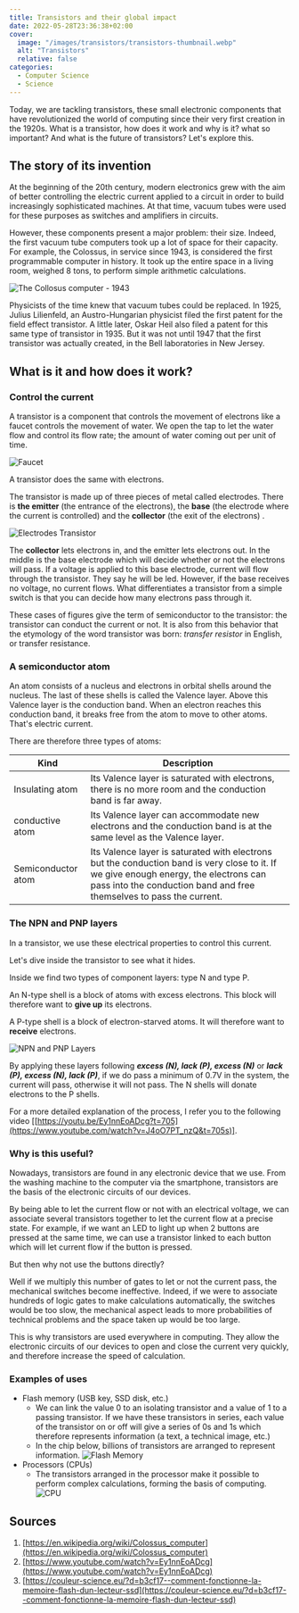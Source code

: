 ```yaml
---
title: Transistors and their global impact
date: 2022-05-28T23:36:38+02:00
cover:
  image: "/images/transistors/transistors-thumbnail.webp"
  alt: "Transistors"
  relative: false
categories:
  - Computer Science
  - Science
---
```


Today, we are tackling transistors, these small electronic components that have revolutionized the world of computing since their very first creation in the 1920s. What is a transistor, how does it work and why is it? what so important? And what is the future of transistors? Let's explore this.

## The story of its invention

At the beginning of the 20th century, modern electronics grew with the aim of better controlling the electric current applied to a circuit in order to build increasingly sophisticated machines. At that time, vacuum tubes were used for these purposes as switches and amplifiers in circuits.

However, these components present a major problem: their size. Indeed, the first vacuum tube computers took up a lot of space for their capacity. For example, the Colossus, in service since 1943, is considered the first programmable computer in history. It took up the entire space in a living room, weighed 8 tons, to perform simple arithmetic calculations.

![The Collosus computer - 1943](/images/transistors/transistors-1.png#center, "The Collosus computer - 1943")

Physicists of the time knew that vacuum tubes could be replaced. In 1925, Julius Lilienfeld, an Austro-Hungarian physicist filed the first patent for the field effect transistor. A little later, Oskar Heil also filed a patent for this same type of transistor in 1935. But it was not until 1947 that the first transistor was actually created, in the Bell laboratories in New Jersey.

## What is it and how does it work?

### Control the current

A transistor is a component that controls the movement of electrons like a faucet controls the movement of water. We open the tap to let the water flow and control its flow rate; the amount of water coming out per unit of time.

![Faucet](/images/transistors/transistors-2.gif#center)

A transistor does the same with electrons.

The transistor is made up of three pieces of metal called electrodes. There is **the emitter** (the entrance of the electrons), the **base** (the electrode where the current is controlled) and the **collector** (the exit of the electrons) .

![Electrodes Transistor](/images/transistors/transistors-3.png#center "Electrodes Transistor")

The **collector** lets electrons in, and the emitter lets electrons out. In the middle is the base electrode which will decide whether or not the electrons will pass. If a voltage is applied to this base electrode, current will flow through the transistor. They say he will be led. However, if the base receives no voltage, no current flows. What differentiates a transistor from a simple switch is that you can decide how many electrons pass through it.

These cases of figures give the term of semiconductor to the transistor: the transistor can conduct the current or not. It is also from this behavior that the etymology of the word transistor was born: _transfer resistor_ in English, or transfer resistance.

### A semiconductor atom

An atom consists of a nucleus and electrons in orbital shells around the nucleus. The last of these shells is called the Valence layer. Above this Valence layer is the conduction band. When an electron reaches this conduction band, it breaks free from the atom to move to other atoms. That's electric current.

There are therefore three types of atoms:

| Kind               | Description                                                                                                                                                                                                   |
| ------------------ | ------------------------------------------------------------------------------------------------------------------------------------------------------------------------------------------------------------- |
| Insulating atom    | Its Valence layer is saturated with electrons, there is no more room and the conduction band is far away.                                                                                                     |
| conductive atom    | Its Valence layer can accommodate new electrons and the conduction band is at the same level as the Valence layer.                                                                                            |
| Semiconductor atom | Its Valence layer is saturated with electrons but the conduction band is very close to it. If we give enough energy, the electrons can pass into the conduction band and free themselves to pass the current. |

### The NPN and PNP layers

In a transistor, we use these electrical properties to control this current.

Let's dive inside the transistor to see what it hides.

Inside we find two types of component layers: type N and type P.

An N-type shell is a block of atoms with excess electrons. This block will therefore want to **give up** its electrons.

A P-type shell is a block of electron-starved atoms. It will therefore want to **receive** electrons.

![NPN and PNP Layers](/images/transistors/transistors-4.png#center "NPN and PNP Layers")

By applying these layers following **_excess (N), lack (P), excess (N)_** or **_lack (P), excess (N), lack (P)_**, if we do pass a minimum of 0.7V in the system, the current will pass, otherwise it will not pass. The N shells will donate electrons to the P shells.

For a more detailed explanation of the process, I refer you to the following video [[https://youtu.be/Ey1nnEoADcg?t=705](https://www.youtube.com/watch?v=J4oO7PT_nzQ&t=705s)].

### Why is this useful?

Nowadays, transistors are found in any electronic device that we use. From the washing machine to the computer via the smartphone, transistors are the basis of the electronic circuits of our devices.

By being able to let the current flow or not with an electrical voltage, we can associate several transistors together to let the current flow at a precise state. For example, if we want an LED to light up when 2 buttons are pressed at the same time, we can use a transistor linked to each button which will let current flow if the button is pressed.

But then why not use the buttons directly?

Well if we multiply this number of gates to let or not the current pass, the mechanical switches become ineffective. Indeed, if we were to associate hundreds of logic gates to make calculations automatically, the switches would be too slow, the mechanical aspect leads to more probabilities of technical problems and the space taken up would be too large.

This is why transistors are used everywhere in computing. They allow the electronic circuits of our devices to open and close the current very quickly, and therefore increase the speed of calculation.

### Examples of uses

- Flash memory (USB key, SSD disk, etc.)
  - We can link the value 0 to an isolating transistor and a value of 1 to a passing transistor. If we have these transistors in series, each value of the transistor on or off will give a series of 0s and 1s which therefore represents information (a text, a technical image, etc.)
  - In the chip below, billions of transistors are arranged to represent information.
    ![Flash Memory](/images/transistors/transistors-5.png#center "Flash Memory")
- Processors (CPUs)
  - The transistors arranged in the processor make it possible to perform complex calculations, forming the basis of computing.
    ![CPU](/images/transistors/transistors-6.png#center "CPU")

## Sources

1. [https://en.wikipedia.org/wiki/Colossus_computer](https://en.wikipedia.org/wiki/Colossus_computer)
2. [https://www.youtube.com/watch?v=Ey1nnEoADcg](https://www.youtube.com/watch?v=Ey1nnEoADcg)
3. [https://couleur-science.eu/?d=b3cf17--comment-fonctionne-la-memoire-flash-dun-lecteur-ssd](https://couleur-science.eu/?d=b3cf17--comment-fonctionne-la-memoire-flash-dun-lecteur-ssd)
